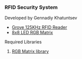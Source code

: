 ### RFID Security System

Developed by Gennadiy Khatuntsev

* [Grove 125KHz RFID Reader](http://www.seeedstudio.com/wiki/Grove_-_125KHz_RFID_Reader)
* [8x8 LED RGB Matrix](http://www.dfrobot.com/wiki/index.php/8x8_LED_RGB_Matrix_(SKU:DFR0202))

Required Libraries

1. [RGB Matrix library](http://www.dfrobot.com/image/data/DFR0202/rgb_matrix_1.0%20v0.1.rar)